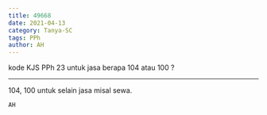 ```yaml
---
title: 49668
date: 2021-04-13
category: Tanya-SC
tags: PPh
author: AH
---
```


kode KJS PPh 23 untuk jasa berapa 104 atau 100 ?

---

104, 100 untuk selain jasa misal sewa.

`AH`
